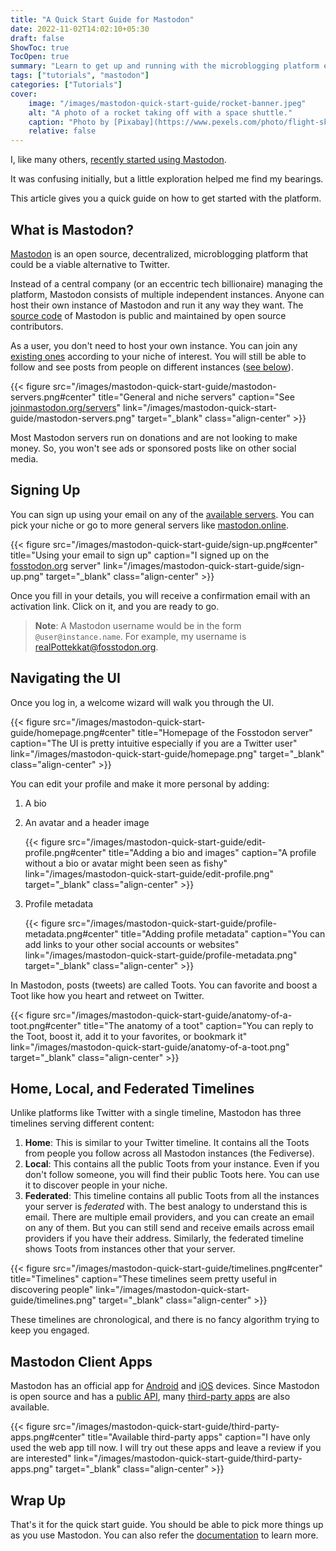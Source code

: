```yaml
---
title: "A Quick Start Guide for Mastodon"
date: 2022-11-02T14:02:10+05:30
draft: false
ShowToc: true
TocOpen: true
summary: "Learn to get up and running with the microblogging platform everyone is talking about."
tags: ["tutorials", "mastodon"]
categories: ["Tutorials"]
cover:
    image: "/images/mastodon-quick-start-guide/rocket-banner.jpeg"
    alt: "A photo of a rocket taking off with a space shuttle."
    caption: "Photo by [Pixabay](https://www.pexels.com/photo/flight-sky-earth-space-2166/)"
    relative: false
---
```


I, like many others, [recently started using Mastodon](https://fosstodon.org/@realPottekkat).

It was confusing initially, but a little exploration helped me find my bearings.

This article gives you a quick guide on how to get started with the platform.

## What is Mastodon?

[Mastodon](https://joinmastodon.org/) is an open source, decentralized, microblogging platform that could be a viable alternative to Twitter.

Instead of a central company (or an eccentric tech billionaire) managing the platform, Mastodon consists of multiple independent instances. Anyone can host their own instance of Mastodon and run it any way they want. The [source code](https://github.com/mastodon/mastodon) of Mastodon is public and maintained by open source contributors.

As a user, you don't need to host your own instance. You can join any [existing ones](https://joinmastodon.org/servers) according to your niche of interest. You will still be able to follow and see posts from people on different instances ([see below](#)).

{{< figure src="/images/mastodon-quick-start-guide/mastodon-servers.png#center" title="General and niche servers" caption="See [joinmastodon.org/servers](https://joinmastodon.org/servers)" link="/images/mastodon-quick-start-guide/mastodon-servers.png" target="_blank" class="align-center" >}}

Most Mastodon servers run on donations and are not looking to make money. So, you won't see ads or sponsored posts like on other social media.

## Signing Up

You can sign up using your email on any of the [available servers](https://joinmastodon.org/servers). You can pick your niche or go to more general servers like [mastodon.online](https://mastodon.online).

{{< figure src="/images/mastodon-quick-start-guide/sign-up.png#center" title="Using your email to sign up" caption="I signed up on the [fosstodon.org](https://fosstodon.org) server" link="/images/mastodon-quick-start-guide/sign-up.png" target="_blank" class="align-center" >}}

Once you fill in your details, you will receive a confirmation email with an activation link. Click on it, and you are ready to go.

> **Note**: A Mastodon username would be in the form `@user@instance.name`. For example, my username is [realPottekkat@fosstodon.org](https://fosstodon.org/@realPottekkat).

## Navigating the UI

Once you log in, a welcome wizard will walk you through the UI.

{{< figure src="/images/mastodon-quick-start-guide/homepage.png#center" title="Homepage of the Fosstodon server" caption="The UI is pretty intuitive especially if you are a Twitter user" link="/images/mastodon-quick-start-guide/homepage.png" target="_blank" class="align-center" >}}

You can edit your profile and make it more personal by adding:

1. A bio
2. An avatar and a header image

   {{< figure src="/images/mastodon-quick-start-guide/edit-profile.png#center" title="Adding a bio and images" caption="A profile without a bio or avatar might been seen as fishy" link="/images/mastodon-quick-start-guide/edit-profile.png" target="_blank" class="align-center" >}}

3. Profile metadata
   
   {{< figure src="/images/mastodon-quick-start-guide/profile-metadata.png#center" title="Adding profile metadata" caption="You can add links to your other social accounts or websites" link="/images/mastodon-quick-start-guide/profile-metadata.png" target="_blank" class="align-center" >}}

In Mastodon, posts (tweets) are called Toots. You can favorite and boost a Toot like how you heart and retweet on Twitter.

{{< figure src="/images/mastodon-quick-start-guide/anatomy-of-a-toot.png#center" title="The anatomy of a toot" caption="You can reply to the Toot, boost it, add it to your favorites, or bookmark it" link="/images/mastodon-quick-start-guide/anatomy-of-a-toot.png" target="_blank" class="align-center" >}}

## Home, Local, and Federated Timelines

Unlike platforms like Twitter with a single timeline, Mastodon has three timelines serving different content:

1. **Home**: This is similar to your Twitter timeline. It contains all the Toots from people you follow across all Mastodon instances (the Fediverse).
2. **Local**: This contains all the public Toots from your instance. Even if you don't follow someone, you will find their public Toots here. You can use it to discover people in your niche.
3. **Federated**: This timeline contains all public Toots from all the instances your server is _federated_ with. The best analogy to understand this is email. There are multiple email providers, and you can create an email on any of them. But you can still send and receive emails across email providers if you have their address. Similarly, the federated timeline shows Toots from instances other that your server.

{{< figure src="/images/mastodon-quick-start-guide/timelines.png#center" title="Timelines" caption="These timelines seem pretty useful in discovering people" link="/images/mastodon-quick-start-guide/timelines.png" target="_blank" class="align-center" >}}

These timelines are chronological, and there is no fancy algorithm trying to keep you engaged.

## Mastodon Client Apps

Mastodon has an official app for [Android](https://play.google.com/store/apps/details?id=org.joinmastodon.android) and [iOS](https://apps.apple.com/us/app/mastodon-for-iphone/id1571998974) devices. Since Mastodon is open source and has a [public API](https://docs.joinmastodon.org/client/intro/), many [third-party apps](https://joinmastodon.org/apps) are also available.

{{< figure src="/images/mastodon-quick-start-guide/third-party-apps.png#center" title="Available third-party apps" caption="I have only used the web app till now. I will try out these apps and leave a review if you are interested" link="/images/mastodon-quick-start-guide/third-party-apps.png" target="_blank" class="align-center" >}}

## Wrap Up

That's it for the quick start guide. You should be able to pick more things up as you use Mastodon. You can also refer the [documentation](https://docs.joinmastodon.org/) to learn more.
